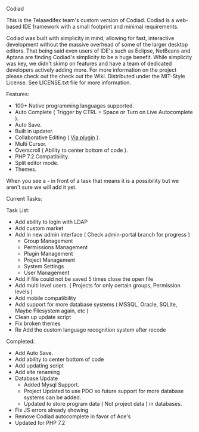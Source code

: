 Codiad

This is the Telaaedifex team's custom version of Codiad.  Codiad is a web-based IDE framework with a small footprint and minimal requirements.

Codiad was built with simplicity in mind, allowing for fast, interactive development without the massive overhead of some of the larger desktop editors. That being said even users of IDE's such as Eclipse, NetBeans and Aptana are finding Codiad's simplicity to be a huge benefit. While simplicity was key, we didn't skimp on features and have a team of dedicated developers actively adding more.
For more information on the project please check out the check out the Wiki.
Distributed under the MIT-Style License. See LICENSE.txt file for more information.

Features:

* 100+ Native programming languages supported.
* Auto Complete ( Trigger by CTRL + Space or Turn on Live Autocomplete ).
* Auto Save.
* Built in updater.
* Collaborative Editing ( [Via plugin](https://gitlab.com/xevidos/codiad-collaborative) ).
* Multi Cursor.
* Overscroll ( Ability to center bottom of code ).
* PHP 7.2 Compatibility.
* Split editor mode.
* Themes.

When you see a - in front of a task that means it is a possibility but we aren't sure we will add it yet.

Current Tasks:

Task List:
  
* Add ability to login with LDAP
* Add custom market
* Add in new admin interface ( Check admin-portal branch for progress )
	- Group Management
	- Permissions Management
	- Plugin Management
	- Project Management
	- System Settings
	- User Management
* Add if file could not be saved 5 times close the open file
* Add multi level users. ( Projects for only certain groups, Permission levels )
* Add mobile compatibility
* Add support for more database systems ( MSSQL, Oracle, SQLite, Maybe Filesystem again, etc )
* Clean up update script
* Fix broken themes
* Re Add the custom language recognition system after recode


Completed:

* Add Auto Save.
* Add ability to center bottom of code
* Add updating script
* Add site renaming
* Database Update
	- Added Mysql Support.
	- Project Updated to use PDO so future support for more database systems can be added.
	- Updated to store program data ( Not project data ) in databases.
* Fix JS errors already showing
* Remove Codiad autocomplete in favor of Ace's
* Updated for PHP 7.2